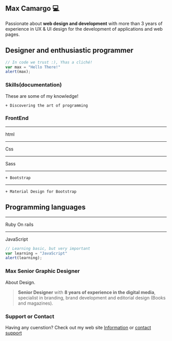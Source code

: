 
Max Camargo  :computer:
-------------
Passionate about **web design and development** with more than 3 years of experience in UX & UI design for the development of applications and web pages. 

## Designer and enthusiastic programmer

```javascript
// In code we trust :), Yhas a cliché!
var max = "Hello There!"
alert(max);
```

### Skills(documentation)
These are some of my knowledge!

```
+ Discovering the art of programming
```

### FrontEnd
---

html

---

Css

***

Sass

---

```
+ Bootstrap
```

***
```
+ Material Design for Bootstrap
```

## Programming languages
---

Ruby On rails

---

JavaScript
```javascript
// Learning basic, but very important
var learning = "JavaScript"
alert(learning);
```



### Max Senior Graphic Designer

About Design.
> **Senior Designer** with **8 years of experience in the digital media**, specialist in branding, brand development and editorial design (Books and magazines).
### Support or Contact

Having any cuenstion? Check out my web site [Information](https://www.behance.net/maxcamargo) or [contact support]()
